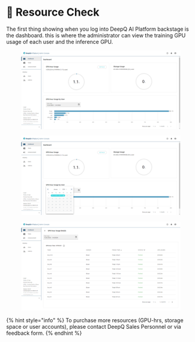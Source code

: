 # 🔢 Resource Check



The first thing showing when you log into DeepQ AI Platform backstage is the dashboard. this is where the administrator can view the training GPU usage of each user and the inference GPU.



<figure><img src="../.gitbook/assets/Dashboard_Overview.png" alt=""><figcaption></figcaption></figure>



<figure><img src="../.gitbook/assets/Dashboard_Overview_DateRange.png" alt=""><figcaption></figcaption></figure>



<figure><img src="../.gitbook/assets/Dashboard_Task_Detail.png" alt=""><figcaption></figcaption></figure>



{% hint style="info" %}
To purchase more resources (GPU-hrs, storage space or user accounts), please contact DeepQ Sales Personnel or via feedback form.
{% endhint %}



